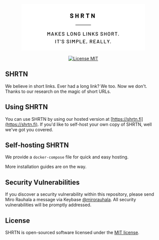 <p align="center"><img src="./.github/readme-bg.png" width="400"></p>

<p align="center">
<a href="./LICENSE"><img src="https://img.shields.io/github/license/mirorauhala/shrtn" alt="License MIT"></a>
</p>

## SHRTN

We believe in short links. Ever had a long link? We too. Now we don't. Thanks to
our research on the magic of short URLs.

## Using SHRTN

You can use SHRTN by using our hosted version at [https://shrtn.fi](https://shrtn.fi). If you'd like to self-host your own copy of SHRTN, well we've got you covered.


## Self-hosting SHRTN

We provide a `docker-compose` file for quick and easy hosting. 

More installation guides are on the way.

## Security Vulnerabilities

If you discover a security vulnerability within this repository, please send
Miro Rauhala a message via Keybase [@mirorauhala](https://keybase.io/mirorauhala).
All security vulnerabilities will be promptly addressed.

## License

SHRTN is open-sourced software licensed under the [MIT license](https://opensource.org/licenses/MIT).
